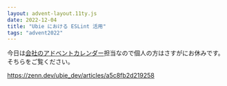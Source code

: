 ```yaml
---
layout: advent-layout.11ty.js
date: 2022-12-04
title: "Ubie における ESLint 活用"
tags: "advent2022"
---
```


今日は[会社のアドベントカレンダー](https://adventar.org/calendars/7781)担当なので個人の方はさすがにお休みです。そちらをご覧ください。

https://zenn.dev/ubie_dev/articles/a5c8fb2d219258
